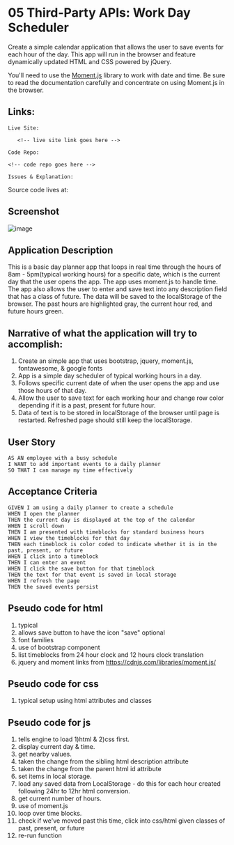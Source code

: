# 05 Third-Party APIs: Work Day Scheduler

Create a simple calendar application that allows the user to save events for each hour of the day. This app will run in the browser and feature dynamically updated HTML and CSS powered by jQuery.

You'll need to use the [Moment.js](https://momentjs.com/) library to work with date and time. Be sure to read the documentation carefully and concentrate on using Moment.js in the browser.

## Links:

```
Live Site:

   <!-- live site link goes here -->

Code Repo:

<!-- code repo goes here -->

Issues & Explanation:
```

<!-- link to remote readME goes here  -->

Source code lives at:

## Screenshot

![image](https://user-images.githubusercontent.com/104156484/175123006-cdd943cc-a4ca-45bf-885d-fea9dc496ddb.png)


## Application Description

This is a basic day planner app that loops in real time through the hours of 8am - 5pm(typical working hours) for a specific date, which is the current day that the user opens the app. The app uses moment.js to handle time. The app also allows the user to enter and save text into any description field that has a class of future. The data will be saved to the localStorage of the browser. The past hours are highlighted gray, the current hour red, and future hours green.

## Narrative of what the application will try to accomplish:

1.  Create an simple app that uses bootstrap, jquery, moment.js, fontawesome, & google fonts
2.  App is a simple day scheduler of typical working hours in a day.
3.  Follows specific current date of when the user opens the app and use those hours of that day.
4.  Allow the user to save text for each working hour and change row color depending if it is a past, present for future hour.
5.  Data of text is to be stored in localStorage of the browser until page is restarted. Refreshed page should still keep the localStorage.

## User Story

```
AS AN employee with a busy schedule
I WANT to add important events to a daily planner
SO THAT I can manage my time effectively

```

## Acceptance Criteria

```
GIVEN I am using a daily planner to create a schedule
WHEN I open the planner
THEN the current day is displayed at the top of the calendar
WHEN I scroll down
THEN I am presented with timeblocks for standard business hours
WHEN I view the timeblocks for that day
THEN each timeblock is color coded to indicate whether it is in the past, present, or future
WHEN I click into a timeblock
THEN I can enter an event
WHEN I click the save button for that timeblock
THEN the text for that event is saved in local storage
WHEN I refresh the page
THEN the saved events persist

```


## Pseudo code for html

1.  typical
2.  allows save button to have the icon "save" optional
3.  font families
4.  use of bootstrap component
5.  list timeblocks from 24 hour clock and 12 hours clock translation
6.  jquery and moment links from https://cdnjs.com/libraries/moment.js/

## Pseudo code for css

1.  typical setup using html attributes and classes

## Pseudo code for js

1.  tells engine to load 1)html & 2)css first.
2.  display current day & time.
3.  get nearby values.
4.  taken the change from the sibling html description attribute
5.  taken the change from the parent html id attribute
6.  set items in local storage.
7.  load any saved data from LocalStorage - do this for each hour created following 24hr to 12hr html conversion.
8.  get current number of hours.
9.  use of moment.js
10. loop over time blocks.
11. check if we've moved past this time, click into css/html given classes of past, present, or future
12. re-run function
